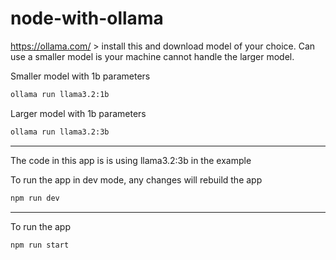 # node-with-ollama

https://ollama.com/ > install this and download model of your choice. Can use a smaller model is your machine cannot handle the larger model.

Smaller model with 1b parameters
```bash
ollama run llama3.2:1b 
```

Larger model with 1b parameters
```bash
ollama run llama3.2:3b 
```
---

The code in this app is is using llama3.2:3b in the example

To run the app in dev mode, any changes will rebuild the app
```bash
npm run dev 
```
---

To run the app
```bash
npm run start 
```